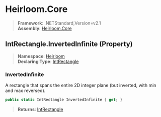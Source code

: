 # Heirloom.Core

> **Framework**: .NETStandard,Version=v2.1  
> **Assembly**: [Heirloom.Core][0]

## IntRectangle.InvertedInfinite (Property)

> **Namespace**: [Heirloom][0]  
> **Declaring Type**: [IntRectangle][1]

### InvertedInfinite

A rectangle that spans the entire 2D integer plane (but inverted, with min and max reversed).

```cs
public static IntRectangle InvertedInfinite { get; }
```

> **Returns**: [IntRectangle][1]

[0]: ../../../Heirloom.Core.md
[1]: ../IntRectangle.md
